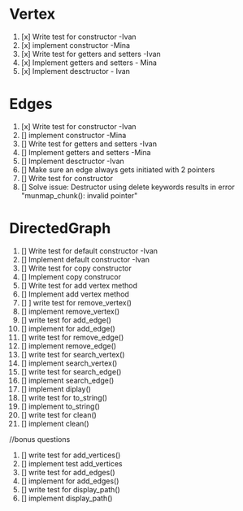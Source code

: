 
# Vertex
1. [x] Write test for constructor -Ivan
2. [x] implement constructor -Mina
3. [x] Write test for getters and setters -Ivan
4. [x] Implement getters and setters - Mina
5. [x] Implement desctructor - Ivan

# Edges
1. [x] Write test for constructor -Ivan
2. [] implement constructor -Mina
3. [] Write test for getters and setters -Ivan
4. [] Implement getters and setters -Mina
5. [] Implement desctructor -Ivan
6. [] Make sure an edge always gets initiated with 2 pointers
7. [] Write test for constructor
8. [] Solve issue: Destructor using delete keywords results in error "munmap_chunk(): invalid pointer" 

# DirectedGraph
1.  [] Write test for default constructor -Ivan
3.  [] Implement default constructor -Ivan 
4.  [] Write test for copy constructor
5.  [] Implement copy construcor
6.  [] Write test for add vertex method
7.  [] Implement add vertex method
8.  [] ] write test for remove_vertex()
9.  [] implement remove_vertex()
10. [] write test for add_edge()
11. [] implement for add_edge()
12. [] write test for remove_edge()
13. [] implement remove_edge()
14. [] write test for search_vertex()
15. [] implement search_vertex() 
16. [] write test for search_edge()
17. [] implement search_edge()
18. [] implement diplay()
19. [] write test for to_string()
20. [] implement to_string()
21. [] write test for clean()
22. [] implement clean()


//bonus questions
1. [] write test for add_vertices()
2. [] implement test add_vertices
3.  [] write test for add_edges()
4. [] implement for add_edges()
5.  [] write test for display_path()
6. [] implement display_path()
